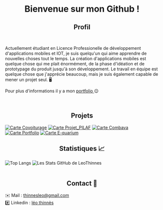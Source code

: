 # <div align="center">Bienvenue sur mon Github ! </div>

## <div align="center">Profil </div>
<br/>

Actuellement étudiant en Licence Professionelle de développement d'applications mobiles et IOT, je suis quelqu'un qui aime apprendre de nouvelles choses tout le temps. La création d'applications mobiles est quelque chose qui me plait énormément, de la phase d'idéation et de prototypage du produit jusqu'à son développement. Le travail en équipe est quelque chose que j'apprécie beaucoup, mais je suis également capable de mener un projet seul. 🖥️

Pour plus d'informations il y a mon [portfolio ](https://leothinnes.com/)😉

<br/>

## <div align="center">Projets</div>

[![Carte Covoiturage](https://github-readme-stats.vercel.app/api/pin/?username=LeoThinnes&repo=Covoiturage&theme=prussian&show_icons=true)](https://github.com/LeoThinnes/Covoiturage)
[![Carte Projet_PILAF](https://github-readme-stats.vercel.app/api/pin/?username=LeoThinnes&repo=Projet-Pilaf&theme=prussian&show_icons=true)](https://github.com/LeoThinnes/Projet-Pilaf)
[![Carte Combava](https://github-readme-stats.vercel.app/api/pin/?username=LeoThinnes&repo=Combava&theme=prussian&show_icons=true)](https://github.com/LeoThinnes/Combava)
[![Carte Portfolio](https://github-readme-stats.vercel.app/api/pin/?username=LeoThinnes&repo=Portfolio&theme=prussian&show_icons=true)](https://github.com/LeoThinnes/Portfolio)
[![Carte E-quarium](https://github-readme-stats.vercel.app/api/pin/?username=LeoThinnes&repo=E-quarium&theme=prussian&show_icons=true)](https://github.com/LeoThinnes/E-quarium)
</br>

## <div align="center">Statistiques 📈</div>
![Top Langs](https://github-readme-stats.vercel.app/api/top-langs/?username=LeoThinnes&layout=compact,prs&theme=prussian)
![Les Stats GitHub de LeoThinnes](https://github-readme-stats.vercel.app/api?username=LeoThinnes&hide=contribs&show_icons=true,prs&theme=prussian)
<br><br>

## <div align="center">Contact 📱 </div>

✉️ Mail  : [thinnesleo@gmail.com](mailto:thinnesleo@gmail.com) </br>
#️⃣ Linkedin : [léo thinnès](https://www.linkedin.com/in/l%C3%A9o-thinn%C3%A8s-a395471ba/)
